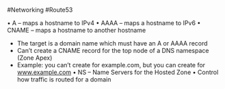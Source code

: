 #Networking #Route53 

• A – maps a hostname to IPv4
• AAAA – maps a hostname to IPv6
• CNAME – maps a hostname to another hostname
- The target is a domain name which must have an A or AAAA record
- Can’t create a CNAME record for the top node of a DNS namespace (Zone Apex)
- Example: you can’t create for example.com, but you can create for www.example.com
• NS – Name Servers for the Hosted Zone
	• Control how traffic is routed for a domain